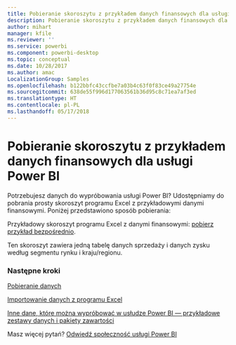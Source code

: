 ```yaml
---
title: Pobieranie skoroszytu z przykładem danych finansowych dla usługi Power BI
description: Pobieranie skoroszytu z przykładem danych finansowych dla usługi Power BI
author: mihart
manager: kfile
ms.reviewer: ''
ms.service: powerbi
ms.component: powerbi-desktop
ms.topic: conceptual
ms.date: 10/28/2017
ms.author: amac
LocalizationGroup: Samples
ms.openlocfilehash: b122bbfc43ccfbe7a03b4c63f0f83ce49a27754e
ms.sourcegitcommit: 638de55f996d177063561b36d95c8c71ea7af3ed
ms.translationtype: HT
ms.contentlocale: pl-PL
ms.lasthandoff: 05/17/2018
---
```

# <a name="download-the-financial-sample-workbook-for-power-bi"></a>Pobieranie skoroszytu z przykładem danych finansowych dla usługi Power BI
Potrzebujesz danych do wypróbowania usługi Power BI? Udostępniamy do pobrania prosty skoroszyt programu Excel z przykładowymi danymi finansowymi.  Poniżej przedstawiono sposób pobierania:

Przykładowy skoroszyt programu Excel z danymi finansowymi: [pobierz przykład bezpośrednio](http://go.microsoft.com/fwlink/?LinkID=521962).

Ten skoroszyt zawiera jedną tabelę danych sprzedaży i danych zysku według segmentu rynku i kraju/regionu.

### <a name="next-steps"></a>Następne kroki
[Pobieranie danych](service-get-data.md)

[Importowanie danych z programu Excel](service-excel-workbook-files.md)

[Inne dane, które można wypróbować w usłudze Power BI — przykładowe zestawy danych i pakiety zawartości](sample-datasets.md)

Masz więcej pytań? [Odwiedź społeczność usługi Power BI](http://community.powerbi.com/)

